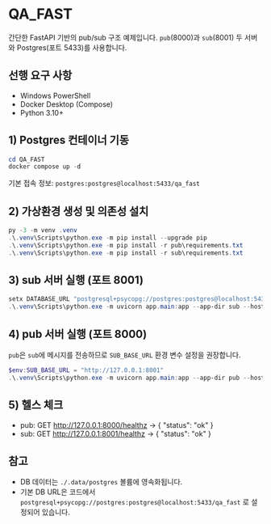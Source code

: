 # QA_FAST

간단한 FastAPI 기반의 pub/sub 구조 예제입니다. `pub`(8000)과 `sub`(8001) 두 서버와 Postgres(포트 5433)를 사용합니다.

## 선행 요구 사항
- Windows PowerShell
- Docker Desktop (Compose)
- Python 3.10+

## 1) Postgres 컨테이너 기동
```powershell
cd QA_FAST
docker compose up -d
```

기본 접속 정보: `postgres:postgres@localhost:5433/qa_fast`

## 2) 가상환경 생성 및 의존성 설치
```powershell
py -3 -m venv .venv
.\.venv\Scripts\python.exe -m pip install --upgrade pip
.\.venv\Scripts\python.exe -m pip install -r pub\requirements.txt
.\.venv\Scripts\python.exe -m pip install -r sub\requirements.txt
```

## 3) sub 서버 실행 (포트 8001)
```powershell
setx DATABASE_URL "postgresql+psycopg://postgres:postgres@localhost:5433/qa_fast"
.\.venv\Scripts\python.exe -m uvicorn app.main:app --app-dir sub --host 0.0.0.0 --port 8001 --reload
```

## 4) pub 서버 실행 (포트 8000)
`pub`은 `sub`에 메시지를 전송하므로 `SUB_BASE_URL` 환경 변수 설정을 권장합니다.
```powershell
$env:SUB_BASE_URL = "http://127.0.0.1:8001"
.\.venv\Scripts\python.exe -m uvicorn app.main:app --app-dir pub --host 0.0.0.0 --port 8000 --reload
```

## 5) 헬스 체크
- pub:  GET http://127.0.0.1:8000/healthz → { "status": "ok" }
- sub:  GET http://127.0.0.1:8001/healthz → { "status": "ok" }

## 참고
- DB 데이터는 `./.data/postgres` 볼륨에 영속화됩니다.
- 기본 DB URL은 코드에서 `postgresql+psycopg://postgres:postgres@localhost:5433/qa_fast` 로 설정되어 있습니다.


